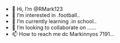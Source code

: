- 👋 Hi, I’m @RMark123
- 👀 I’m interested in .football..
- 🌱 I’m currently learning .in school..
- 💞️ I’m looking to collaborate on ......
- 📫 How to reach me dc Markinnyos 7191...

<!---
RMark123/RMark123 is a ✨ special ✨ repository because its `README.md` (this file) appears on your GitHub profile.
You can click the Preview link to take a look at your changes.
--->
